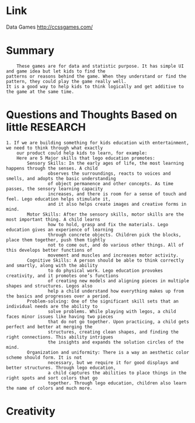 Link
===============
<p>

Data Games 
http://ccssgames.com/

</p>

Summary
===============
        These games are for data and statistic purpose. It has simple UI and game idea but let kids to find the 
    patterns or reasons behind the game. When they understand or find the pattern, they could play the game really well.
    It is a good way to help kids to think logically and get additive to the game at the same time.
    

Questions and Thoughts Based on little RESEARCH
===============

    1. If we are building something for kids education with entertainment, we need to think through what exactly
        our product could help kids to learn, for example:
        Here are 5 Major skills that lego education promotes:
            Sensory Skills: In the early ages of life, the most learning happens through the senses. A child 
                    observes the surroundings, reacts to voices and smells, and adopts the basic understanding 
                    of object permanence and other concepts. As time passes, the sensory learning capacity
                    increases, and there is room for a sense of touch and feel. Lego education helps stimulate it, 
                    and it also helps create images and creative forms in mind.
            Motor Skills: After the sensory skills, motor skills are the most important thing. A child learns 
                    how to hold, grasp and fix the materials. Lego education gives an experience of learning 
                    through concrete objects. Children pick the blocks, place them together, push them tightly 
                    not to come out, and do various other things. All of this develops better functions of 
                    movement and muscles and increases motor activity.
            Cognitive Skills: A person should be able to think correctly and smartly, along with the ability 
                    to do physical work. Lego education provokes creativity, and it promotes one’s functions 
                    of creating new models and aligning pieces in multiple shapes and structures. Legos also 
                    help a child understand how everything makes up from the basics and progresses over a period.
            Problem-solving: One of the significant skill sets that an individual needs are the ability to 
                    solve problems. While playing with legos, a child faces minor issues like having two pieces
                    that do not go together. Upon practicing, a child gets perfect and better at merging the 
                    structures, creating clean shapes, and finding the right connections. This ability intrigues
                    the insights and expands the solution circles of the mind.
            Organization and uniformity: There is a way an aesthetic color scheme should form. It is not 
                    necessary, but we require it for good displays and better structures. Through lego education,
                    a child captures the abilities to place things in the right spots and sort colors that go 
                    together. Through lego education, children also learn the name of colors and much more.



Creativity
==============
    